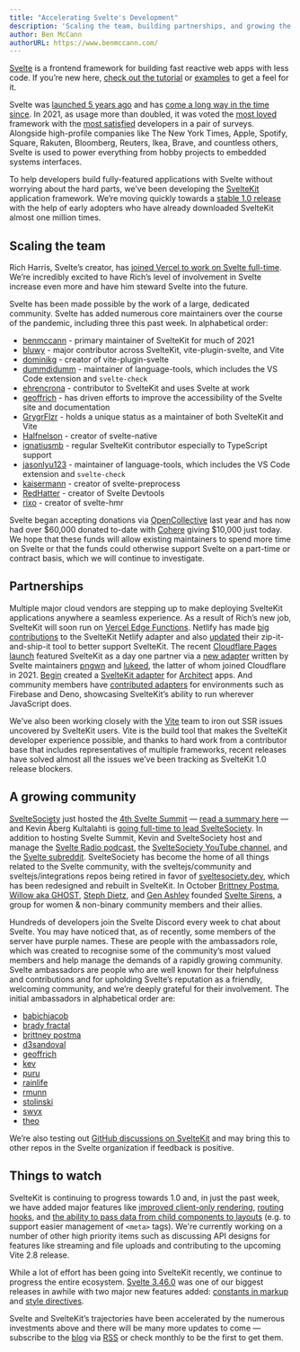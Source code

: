 ```yaml
---
title: "Accelerating Svelte's Development"
description: 'Scaling the team, building partnerships, and growing the community'
author: Ben McCann
authorURL: https://www.benmccann.com/
---
```


[Svelte](/) is a frontend framework for building fast reactive web apps with less code. If you’re new here, [check out the tutorial](/tutorial) or [examples](/examples) to get a feel for it.

Svelte was [launched 5 years ago](https://news.ycombinator.com/item?id=13069841) and has [come a long way in the time since](https://www.youtube.com/watch?v=YeY5M29-WcY). In 2021, as usage more than doubled, it was voted the [most loved](https://insights.stackoverflow.com/survey/2021#section-most-loved-dreaded-and-wanted-web-frameworks) framework with the [most satisfied](https://2020.stateofjs.com/en-US/technologies/front-end-frameworks/) developers in a pair of surveys. Alongside high-profile companies like The New York Times, Apple, Spotify, Square, Rakuten, Bloomberg, Reuters, Ikea, Brave, and countless others, Svelte is used to power everything from hobby projects to embedded systems interfaces.

To help developers build fully-featured applications with Svelte without worrying about the hard parts, we’ve been developing the [SvelteKit](https://kit.svelte.dev/) application framework. We’re moving quickly towards a [stable 1.0 release](https://github.com/sveltejs/kit/issues?q=is%3Aopen+is%3Aissue+milestone%3A1.0) with the help of early adopters who have already downloaded SvelteKit almost one million times.

## Scaling the team

Rich Harris, Svelte’s creator, has [joined Vercel to work on Svelte full-time](https://vercel.com/blog/vercel-welcomes-rich-harris-creator-of-svelte). We’re incredibly excited to have Rich’s level of involvement in Svelte increase even more and have him steward Svelte into the future.

Svelte has been made possible by the work of a large, dedicated community. Svelte has added numerous core maintainers over the course of the pandemic, including three this past week. In alphabetical order:

- [benmccann](https://github.com/benmccann) - primary maintainer of SvelteKit for much of 2021
- [bluwy](https://github.com/bluwy) - major contributor across SvelteKit, vite-plugin-svelte, and Vite
- [dominikg](https://github.com/dominikg) - creator of vite-plugin-svelte
- [dummdidumm](https://github.com/dummdidumm) - maintainer of language-tools, which includes the VS Code extension and `svelte-check`
- [ehrencrona](https://github.com/ehrencrona) - contributor to SvelteKit and uses Svelte at work
- [geoffrich](https://github.com/geoffrich) - has driven efforts to improve the accessibility of the Svelte site and documentation
- [GrygrFlzr](https://github.com/GrygrFlzr) - holds a unique status as a maintainer of both SvelteKit and Vite
- [Halfnelson](https://github.com/Halfnelson) - creator of svelte-native
- [ignatiusmb](https://github.com/ignatiusmb) - regular SvelteKit contributor especially to TypeScript support
- [jasonlyu123](https://github.com/jasonlyu123) - maintainer of language-tools, which includes the VS Code extension and `svelte-check`
- [kaisermann](https://github.com/kaisermann) - creator of svelte-preprocess
- [RedHatter](https://github.com/RedHatter) - creator of Svelte Devtools
- [rixo](https://github.com/rixo) - creator of svelte-hmr

Svelte began accepting donations via [OpenCollective](https://opencollective.com/svelte) last year and has now had over $60,000 donated to-date with [Cohere](https://cohere.ai/) giving $10,000 just today. We hope that these funds will allow existing maintainers to spend more time on Svelte or that the funds could otherwise support Svelte on a part-time or contract basis, which we will continue to investigate.

## Partnerships

Multiple major cloud vendors are stepping up to make deploying SvelteKit applications anywhere a seamless experience. As a result of Rich’s new job, SvelteKit will soon run on [Vercel Edge Functions](https://vercel.com/features/edge-functions). Netlify has made [big contributions](https://github.com/sveltejs/kit/pull/2113) to the SvelteKit Netlify adapter and also [updated](https://github.com/dependents/node-precinct/pull/88) their zip-it-and-ship-it tool to better support SvelteKit. The recent [Cloudflare Pages launch](https://blog.cloudflare.com/cloudflare-pages-goes-full-stack/) featured SvelteKit as a day one partner via a [new adapter](https://github.com/sveltejs/kit/tree/master/packages/adapter-cloudflare) written by Svelte maintainers [pngwn](https://twitter.com/evilpingwin) and [lukeed](https://twitter.com/lukeed05), the latter of whom joined Cloudflare in 2021. [Begin](https://begin.com) created a [SvelteKit adapter](https://github.com/architect/sveltekit-adapter) for [Architect](https://arc.codes) apps. And community members have [contributed adapters](https://sveltesociety.dev/packages?category=sveltekit-adapters) for environments such as Firebase and Deno, showcasing SvelteKit’s ability to run wherever JavaScript does.

We’ve also been working closely with the [Vite](https://vitejs.dev) team to iron out SSR issues uncovered by SvelteKit users. Vite is the build tool that makes the SvelteKit developer experience possible, and thanks to hard work from a contributor base that includes representatives of multiple frameworks, recent releases have solved almost all the issues we’ve been tracking as SvelteKit 1.0 release blockers.

## A growing community

[SvelteSociety](https://sveltesociety.dev/) just hosted the [4th Svelte Summit](https://sveltesummit.com/) — [read a summary here](https://svelte.dev/blog/whats-new-in-svelte-december-2021#what-happened-at-svelte-summit) — and Kevin Åberg Kultalahti is [going full-time to lead SvelteSociety](https://twitter.com/kevmodrome/status/1463151477174714373). In addition to hosting Svelte Summit, Kevin and SvelteSociety host and manage the [Svelte Radio podcast](https://www.svelteradio.com/), the [SvelteSociety YouTube channel](https://www.youtube.com/SvelteSociety), and the [Svelte subreddit](https://www.reddit.com/r/sveltejs). SvelteSociety has become the home of all things related to the Svelte community, with the sveltejs/community and sveltejs/integrations repos being retired in favor of [sveltesociety.dev](https://sveltesociety.dev/), which has been redesigned and rebuilt in SvelteKit. In October [Brittney Postma](https://github.com/brittneypostma), [Willow aka GHOST](https://ghostdev.xyz), [Steph Dietz](https://github.com/StephDietz), and [Gen Ashley](https://twitter.com/coderinheels) founded [Svelte Sirens](https://sveltesirens.dev/), a group for women & non-binary community members and their allies.

Hundreds of developers join the Svelte Discord every week to chat about Svelte. You may have noticed that, as of recently, some members of the server have purple names. These are people with the ambassadors role, which was created to recognise some of the community’s most valued members and help manage the demands of a rapidly growing community. Svelte ambassadors are people who are well known for their helpfulness and contributions and for upholding Svelte’s reputation as a friendly, welcoming community, and we’re deeply grateful for their involvement. The initial ambassadors in alphabetical order are:

- [babichjacob](https://github.com/babichjacob)
- [brady fractal](https://github.com/FractalHQ)
- [brittney postma](https://github.com/brittneypostma)
- [d3sandoval](https://github.com/d3sandoval)
- [geoffrich](https://github.com/geoffrich)
- [kev](https://github.com/kevmodrome)
- [puru](https://github.com/PuruVJ)
- [rainlife](https://github.com/stephane-vanraes)
- [rmunn](https://github.com/rmunn)
- [stolinski](https://github.com/stolinski)
- [swyx](https://github.com/sw-yx)
- [theo](https://github.com/theo-steiner)

We’re also testing out [GitHub discussions on SvelteKit](https://github.com/sveltejs/kit/discussions) and may bring this to other repos in the Svelte organization if feedback is positive.

## Things to watch

SvelteKit is continuing to progress towards 1.0 and, in just the past week, we have added major features like [improved client-only rendering](https://github.com/sveltejs/kit/pull/2804), [routing hooks](https://github.com/sveltejs/kit/pull/3293), and [the ability to pass data from child components to layouts](https://github.com/sveltejs/kit/pull/3252) (e.g. to support easier management of `<meta>` tags). We're currently working on a number of other high priority items such as discussing API designs for features like streaming and file uploads and contributing to the upcoming Vite 2.8 release.

While a lot of effort has been going into SvelteKit recently, we continue to progress the entire ecosystem. [Svelte 3.46.0](https://github.com/sveltejs/svelte/blob/master/CHANGELOG.md#3460) was one of our biggest releases in awhile with two major new features added: [constants in markup](https://github.com/sveltejs/rfcs/blob/master/text/0007-markup-constants.md) and [style directives](https://github.com/sveltejs/rfcs/blob/master/text/0008-style-directives.md).

Svelte and SvelteKit’s trajectories have been accelerated by the numerous investments above and there will be many more updates to come — subscribe to the [blog](/blog) via [RSS](https://svelte.dev/blog/rss.xml) or check monthly to be the first to get them.
